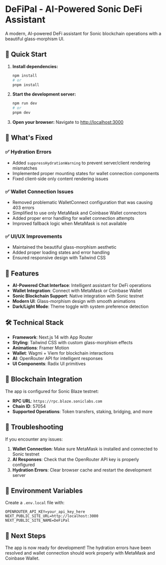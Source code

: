 # DeFiPal - AI-Powered Sonic DeFi Assistant

A modern, AI-powered DeFi assistant for Sonic blockchain operations with a beautiful glass-morphism UI.

## 🚀 Quick Start

1. **Install dependencies:**
   ```bash
   npm install
   # or
   pnpm install
   ```

2. **Start the development server:**
   ```bash
   npm run dev
   # or
   pnpm dev
   ```

3. **Open your browser:**
   Navigate to [http://localhost:3000](http://localhost:3000)

## 🔧 What's Fixed

### ✅ Hydration Errors
- Added `suppressHydrationWarning` to prevent server/client rendering mismatches
- Implemented proper mounting states for wallet connection components
- Fixed client-side only content rendering issues

### ✅ Wallet Connection Issues
- Removed problematic WalletConnect configuration that was causing 403 errors
- Simplified to use only MetaMask and Coinbase Wallet connectors
- Added proper error handling for wallet connection attempts
- Improved fallback logic when MetaMask is not available

### ✅ UI/UX Improvements
- Maintained the beautiful glass-morphism aesthetic
- Added proper loading states and error handling
- Ensured responsive design with Tailwind CSS

## 🎨 Features

- **AI-Powered Chat Interface**: Intelligent assistant for DeFi operations
- **Wallet Integration**: Connect with MetaMask or Coinbase Wallet
- **Sonic Blockchain Support**: Native integration with Sonic testnet
- **Modern UI**: Glass-morphism design with smooth animations
- **Dark/Light Mode**: Theme toggle with system preference detection

## 🛠️ Technical Stack

- **Framework**: Next.js 14 with App Router
- **Styling**: Tailwind CSS with custom glass-morphism effects
- **Animations**: Framer Motion
- **Wallet**: Wagmi + Viem for blockchain interactions
- **AI**: OpenRouter API for intelligent responses
- **UI Components**: Radix UI primitives

## 🔗 Blockchain Integration

The app is configured for Sonic Blaze testnet:
- **RPC URL**: `https://rpc.blaze.soniclabs.com`
- **Chain ID**: 57054
- **Supported Operations**: Token transfers, staking, bridging, and more

## 🚨 Troubleshooting

If you encounter any issues:

1. **Wallet Connection**: Make sure MetaMask is installed and connected to Sonic testnet
2. **AI Responses**: Check that the OpenRouter API key is properly configured
3. **Hydration Errors**: Clear browser cache and restart the development server

## 📝 Environment Variables

Create a `.env.local` file with:
```
OPENROUTER_API_KEY=your_api_key_here
NEXT_PUBLIC_SITE_URL=http://localhost:3000
NEXT_PUBLIC_SITE_NAME=DeFiPal
```

## 🎯 Next Steps

The app is now ready for development! The hydration errors have been resolved and wallet connection should work properly with MetaMask and Coinbase Wallet.
